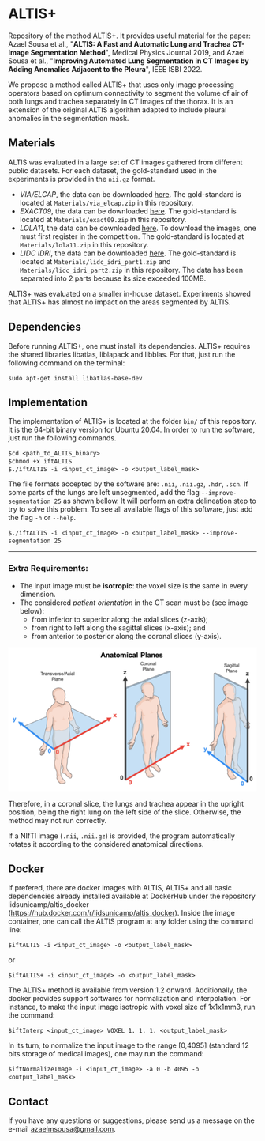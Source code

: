 # ALTIS+

Repository of the method ALTIS+. It provides useful material for the paper: Azael Sousa et al., "**ALTIS: A Fast and Automatic Lung and Trachea CT-Image Segmentation Method**", Medical Physics Journal 2019, and Azael Sousa et al., "**Improving Automated Lung Segmentation in CT Images by Adding Anomalies Adjacent to the Pleura**", IEEE ISBI 2022.

We propose a method called ALTIS+ that uses only image processing operators based on optimum connectivity to segment the volume of air of both lungs and trachea separately in CT images of the thorax. It is an extension of the original ALTIS algorithm adapted to include pleural anomalies in the segmentation mask.

## Materials

ALTIS was evaluated in a large set of CT images gathered from different public datasets. For each dataset, the gold-standard used in the experiments is provided in the `nii.gz` format.

- *VIA/ELCAP*, the data can be downloaded [here](http://www.via.cornell.edu/lungdb.html). The gold-standard is located at `Materials/via_elcap.zip` in this repository.
- *EXACT09*, the data can be downloaded [here](http://image.diku.dk/exact/). The gold-standard is located at `Materials/exact09.zip` in this repository.
- *LOLA11*, the data can be downloaded [here](https://lola11.grand-challenge.org/). To download the images, one must first register in the competition. The gold-standard is located at `Materials/lola11.zip` in this repository.
- *LIDC IDRI*, the data can be downloaded [here](https://wiki.cancerimagingarchive.net/display/Public/LIDC-IDRI). The gold-standard is located at `Materials/lidc_idri_part1.zip` and `Materials/lidc_idri_part2.zip` in this repository. The data has been separated into 2 parts because its size exceeded 100MB.

ALTIS+ was evaluated on a smaller in-house dataset. Experiments showed that ALTIS+ has almost no impact on the areas segmented by ALTIS.

## Dependencies

Before running ALTIS+, one must install its dependencies. ALTIS+ requires the shared libraries libatlas, liblapack and libblas. For that, just run the following command on the terminal:

```
sudo apt-get install libatlas-base-dev
```

## Implementation

The implementation of ALTIS+ is located at the folder `bin/` of this repository. It is the 64-bit binary version for Ubuntu 20.04. In order to run the software, just run the following commands.

```
$cd <path_to_ALTIS_binary>
$chmod +x iftALTIS
$./iftALTIS -i <input_ct_image> -o <output_label_mask>
```

The file formats accepted by the software are: `.nii`, `.nii.gz`, `.hdr`, `.scn`. If some parts of the lungs are left unsegmented, add the flag `--improve-segmentation 25` as shown bellow. It will perform an extra delineation step to try to solve this problem. To see all available flags of this software, just add the flag `-h` or `--help`.

```
$./iftALTIS -i <input_ct_image> -o <output_label_mask> --improve-segmentation 25
```

---

### Extra Requirements:
- The input image must be **isotropic**: the voxel size is the same in every dimension.
- The considered *patient orientation* in the CT scan must be (see image below):
    - from inferior to superior along the axial slices (z-axis);
    - from right to left along the sagittal slices (x-axis); and
    - from anterior to posterior along the coronal slices (y-axis).

![](./imgs/anatomical_directions/anatomical_directions.png)


Therefore, in a coronal slice, the lungs and trachea appear in the upright position, being the right lung on the left side of the slice. Otherwise, the method may not run correctly.

If a NIfTI image (`.nii`, `.nii.gz`) is provided, the program automatically rotates it according to the considered anatomical directions.

## Docker

If prefered, there are docker images with ALTIS, ALTIS+ and all basic dependencies already installed available at DockerHub under the repository lidsunicamp/altis_docker (https://hub.docker.com/r/lidsunicamp/altis_docker). Inside the image container, one can call the ALTIS program at any folder using the command line:

```
$iftALTIS -i <input_ct_image> -o <output_label_mask>
```
or
```
$iftALTIS+ -i <input_ct_image> -o <output_label_mask>
```

The ALTIS+ method is available from version 1.2 onward. Additionally, the docker provides support softwares for normalization and interpolation. For instance, to make the input image isotropic with voxel size of 1x1x1mm3, run the command: 

```
$iftInterp <input_ct_image> VOXEL 1. 1. 1. <output_label_mask>
```

In its turn, to normalize the input image to the range [0,4095] (standard 12 bits storage of medical images), one may run the command:

```
$iftNormalizeImage -i <input_ct_image> -a 0 -b 4095 -o <output_label_mask>
```

## Contact

If you have any questions or suggestions, please send us a message on the e-mail azaelmsousa@gmail.com.
